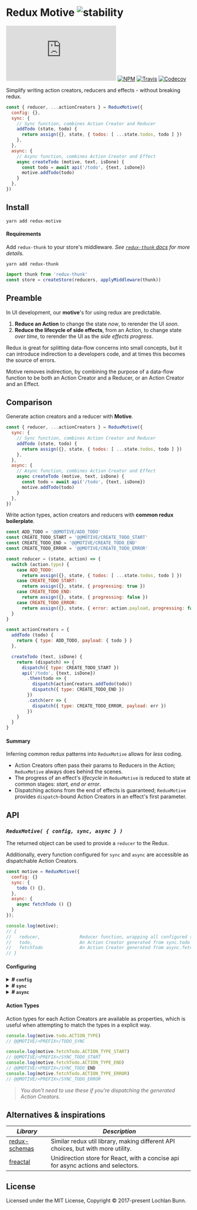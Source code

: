 # Redux Motive ![stability](https://img.shields.io/badge/stability-%20%20%20%20%20experimental-red.svg)

[![size](https://badgen.net/badgesize/gzip/https://unpkg.com/redux-motive/dist/redux-motive.umd.js)](https://unpkg.com/redux-motive/dist/)
[![NPM](https://badgen.net/npm/v/redux-motive)](https://npmjs.com/package/redux-motive)
[![Travis](https://badgen.net/travis/loklaan/redux-motive)](https://travis-ci.org/loklaan/redux-motive)
[![Codecov](https://badgen.net/codecov/c/github/loklaan/redux-motive)](https://codecov.io/gh/loklaan/redux-motive)

Simplify writing action creators, reducers and effects - without breaking redux.


```js
const { reducer, ...actionCreators } = ReduxMotive({
  config: {},
  sync: {
    // Sync function, combines Action Creator and Reducer
    addTodo (state, todo) {
      return assign({}, state, { todos: [ ...state.todos, todo ] })
    },
  },
  async: {
    // Async function, combines Action Creator and Effect
    async createTodo (motive, text, isDone) {
      const todo = await api('/todo', {text, isDone})
      motive.addTodo(todo)
    }
  },
})
```

## Install

```shell
yarn add redux-motive
```

#### Requirements

Add `redux-thunk` to your store's middleware. _See [`redux-thunk` docs][redux-thunk] for more details._

```shell
yarn add redux-thunk
```

```js
import thunk from 'redux-thunk'
const store = createStore(reducers, applyMiddleware(thunk))
```

## Preamble

In UI development, our **motive**'s for using redux are predictable.

1. **Reduce an Action** to change the state _now_, to rerender the UI _soon_.
2. **Reduce the lifecycle of side effects**, from an Action, to change state _over time_, to rerender the UI as the _side effects progress_.

Redux is great for splitting data-flow concerns into small concepts, but it can introduce indirection to a developers code, and at times this becomes the source of errors.

Motive removes indirection, by combining the purpose of a data-flow function to be both an Action Creator and a Reducer, or an Action Creator and an Effect.

## Comparison

Generate action creators and a reducer with **Motive**.
```js
const { reducer, ...actionCreators } = ReduxMotive({
  sync: {
    // Sync function, combines Action Creator and Reducer
    addTodo (state, todo) {
      return assign({}, state, { todos: [ ...state.todos, todo ] })
    },
  },
  async: {
    // Async function, combines Action Creator and Effect
    async createTodo (motive, text, isDone) {
      const todo = await api('/todo', {text, isDone})
      motive.addTodo(todo)
    }
  },
})
```

Write action types, action creators and reducers with **common redux boilerplate**.
```js
const ADD_TODO = '@@MOTIVE/ADD_TODO'
const CREATE_TODO_START = '@@MOTIVE/CREATE_TODO_START'
const CREATE_TODO_END = '@@MOTIVE/CREATE_TODO_END'
const CREATE_TODO_ERROR = '@@MOTIVE/CREATE_TODO_ERROR'

const reducer = (state, action) => {
  switch (action.type) {
    case ADD_TODO:
      return assign({}, state, { todos: [ ...state.todos, todo ] })
    case CREATE_TODO_START:
      return assign({}, state, { progressing: true })
    case CREATE_TODO_END:
      return assign({}, state, { progressing: false })
    case CREATE_TODO_ERROR:
      return assign({}, state, { error: action.payload, progressing: false })
  }
}

const actionCreators = {
  addTodo (todo) {
    return { type: ADD_TODO, payload: { todo } }
  },

  createTodo (text, isDone) {
    return (dispatch) => {
      dispatch({ type: CREATE_TODO_START })
      api('/todo', {text, isDone})
        .then(todo => {
          dispatch(actionCreators.addTodo(todo))
          dispatch({ type: CREATE_TODO_END })
        })
        .catch(err => {
          dispatch({ type: CREATE_TODO_ERROR, payload: err })
        })
    }
  }
}
```

#### Summary

Inferring common redux patterns into `ReduxMotive` allows for _less_ coding.

* Action Creators often pass their params to Reducers in the Action; `ReduxMotive` always does behind the scenes.
* The progress of an effect's _lifecycle_ in `ReduxMotive` is reduced to state at common stages: _start, end or error_.
* Dispatching actions from the end of effects is guaranteed; `ReduxMotive` provides `dispatch`-bound Action Creators in an effect's first parameter.

## API

### *`ReduxMotive( { config, sync, async } )`*

The returned object can be used to provide a `reducer` to the Redux.

Additionally, every function configured for `sync` and `async` are accessible as dispatchable Action Creators.

```js
const motive = ReduxMotive({
  config: {}
  sync: {
    todo () {},
  },
  async: {
    async fetchTodo () {}
  }
});

console.log(motive);
// {
//   reducer,               Reducer function, wrapping all configured sync fns
//   todo,                  An Action Creator generated from sync.todo
//   fetchTodo              An Action Creator generated from async.fetchTodo
// }
```

#### Configuring

<details>
<summary><strong># <code>config</code></strong></summary>
  <p>

> _Initial state, default handlers for state/end/error, and optional prefix for action types._

```js

ReduxMotive({
  // Default config values
  config: {
    prefix: '',
    initialState: {},
    handlers: {
      start: (state) => assign({}, state, { progressing: true }),
      end: (state) => assign({}, state, { progressing: false }),
      error: (state, error) => assign({}, state, { progressing: false, error })
    },
  }
})
```

  </p>
</details>

<details>
<summary><strong># <code>sync</code></strong></summary>
  <p>


> _A collection of functions that combine the principles of an Action Creator and a **Reducer**._

They should:
1. Always return new state
2. Should not call any "side effects"

```js
const { todo } = ReduxMotive({
  sync: {
    todo (state, isDone) {
      return { ...state, isDone }
    }
  }
})

dispatch( todo(true) )
```

  </p>
</details>

<details>
<summary><strong># <code>async</code></strong></summary>
  <p>

> _Combination of an Action Creator and an **Effect**._

Function that is given a **`motive`** Object and any additional arguments from the generated Action Creator.

Expected to dispatch new Actions from invoke side effects (like server API calls).

Should return a Promise. The `async` function keyword can be used.

**`motive`** Object  
* `dispatch`
* `getState`
* Action Creators returned by `ReduxMotive`, bound to `dispatch`

```js
ReduxMotive({
  // ...

  async: {
    async fetchTodo (motive) {
      const todo = await api();
      motive.todo(todo.isDone)
    }
  }
})
```

**Lifecycles for an Async Function**

Refer to the [Comparison](#comparison) for when 'lifecycle' stages are actioned and reduced.

The stages can be overridden:  
* In the `config`
* Per (asynchronous) function

```js
ReduxMotive({
  config: {
    handlers: { /* ... */ }
  },

  async: {
    fetchTodo: {
      handlers: {
        start (state) { /* ... */ },
        end (state) { /* ... */ },
        error (state) { /* ... */ }
      },
      async effect (motive) {
        const todo = await api();
        motive.todo(todo.isDone)
      }
    }
  }
})
```

  </p>
</details>

#### Action Types

Action types for each Action Creators are available as properties, which is useful when attempting to match the types in a explicit way.

```js
console.log(motive.todo.ACTION_TYPE)
// @@MOTIVE/<PREFIX>/TODO_SYNC

console.log(motive.fetchTodo.ACTION_TYPE_START)
// @@MOTIVE/<PREFIX>/SYNC_TODO_START
console.log(motive.fetchTodo.ACTION_TYPE_END)
// @@MOTIVE/<PREFIX>/SYNC_TODO_END
console.log(motive.fetchTodo.ACTION_TYPE_ERROR)
// @@MOTIVE/<PREFIX>/SYNC_TODO_ERROR
```

> _You don't need to use these if you're dispatching the generated Action Creators._

## Alternatives & inspirations

_Library_                              | _Description_
---                                    | ---
[redux-schemas][redux-schemas]         | Similar redux util library, making different API choices, but with more utility.
[freactal][freactal]                   | Unidirection store for React, with a concise api for async actions and selectors.

## License

Licensed under the MIT License, Copyright © 2017-present Lochlan Bunn.

[redux-thunk]: https://github.com/gaearon/redux-thunk
[freactal]: https://github.com/FormidableLabs/freactal
[redux-schemas]: https://github.com/iamtommcc/redux-schemas

